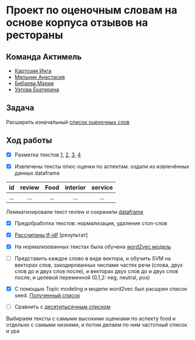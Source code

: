 # Проект по оценочным словам на основе корпуса отзывов на рестораны

## Команда Актимель
* [Картозия Инга](github.com/kartozia)
* [Мельник Анастасия](github.com/NastyaMelnik57)
* [Бибаева Мария](github.com/mbibaeva)
* [Уэтова Екатерина](github.com/euetova)

## Задача
Расширить изначальный [список оценочных слов](https://github.com/mbibaeva/nlp_Kartozia/blob/master/Project_4th_year/seed.txt)
## Ход работы

- [x] Разметка текстов
[1](https://github.com/mbibaeva/nlp_Kartozia/blob/master/Project_4th_year/annotation_Kartozia%20(1).txt),
[2](https://github.com/mbibaeva/nlp_Kartozia/blob/master/Project_4th_year/annotation_Bibaeva.csv),
[3](https://github.com/mbibaeva/nlp_Kartozia/blob/master/Project_4th_year/annotation_Uetova_27221%2C%2029097%2C%2023065%2C%2038116.txt),
[4](https://github.com/mbibaeva/nlp_Kartozia/blob/master/Project_4th_year/14418.txt)

- [x] Извлечены тексты плюс оценки по аспектам. оздали из извлечённых данных dataframe

| id | review | Food | interior | service |
|:---:|:---:|:---:|:---:|:---:|
| ... | ... | ... | ... | ... |

Лемматизировали текст review и сохранили [dataframe]()

- [x] Предобработка текстов: нормализация, удаление стоп-слов

- [x] [Рассчитаны tf-idf](https://github.com/mbibaeva/nlp_Kartozia/blob/master/Project_4th_year/sentiment_dic.ipynb) [результат]

- [x] На нормализованных текстах была обучена [word2vec модель](https://github.com/mbibaeva/nlp_Kartozia/blob/master/Project_4th_year/Sentiment_Analysis.ipynb)

- [ ] Представить каждое слово в виде вектора, и обучить SVM на векторах слов, закодированных числами частях речи (слова, двух слов до и двух слов после), и векторах двух слов до и двух слов после, и целевой переменной (0,1,2: neg, neutral, pos)

- [x] С помощью Topic modeling и модели word2vec был расшрен список seed. [Полученный список](https://github.com/mbibaeva/nlp_Kartozia/blob/master/Project_4th_year/sentiment_list.txt)

- [ ] Сравнить с [десятитысячным списком](https://github.com/mbibaeva/nlp_Kartozia/blob/master/Project_4th_year/rusentilex.txt)

Выбираем тексты с самыми высокими оценками по аспекту food и отдельно с самыми низкими, и потом делаем по ним частотный список и ура
